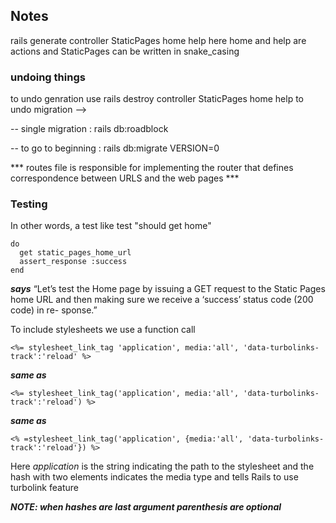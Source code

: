 ## Notes

rails generate controller StaticPages home help
here home and help are actions and StaticPages can be written in snake_casing 

### undoing things
to undo genration use rails destroy controller StaticPages home help
to undo migration -->

-- single migration : rails db:roadblock

-- to go to beginning : rails db:migrate VERSION=0

*** routes file is responsible for implementing the router  that defines correspondence between URLS and the web pages ***

### Testing

In
other words, a test like test "should get home" 
```
do 
  get static_pages_home_url
  assert_response :success
end

```
***says*** “Let’s test the Home page by issuing a GET request to the Static Pages
home URL and then making sure we receive a ‘success’ status code  (200 code) in re-
sponse.”


To include stylesheets we use a function call
```
<%= stylesheet_link_tag 'application', media:'all', 'data-turbolinks-track':'reload' %>

```
***same as***

```
<%= stylesheet_link_tag('application', media:'all', 'data-turbolinks-track':'reload') %>

```
***same as***
```
<% =stylesheet_link_tag('application', {media:'all', 'data-turbolinks-track':'reload'}) %>

```
Here <i>application</i> is the string indicating the path to the stylesheet
and the hash with two elements indicates the media type and tells Rails to use turbolink feature

***NOTE: when hashes are last argument parenthesis are optional*** 